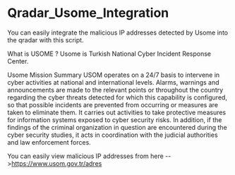 # Qradar_Usome_Integration
You can easily integrate the malicious IP addresses detected by Usome into the qradar with this script.

What is USOME ?
Usome is Turkish National Cyber Incident Response Center.

Usome Mission Summary
USOM operates on a 24/7 basis to intervene in cyber activities at national and international levels. Alarms, warnings and announcements are made to the relevant points or throughout the country regarding the cyber threats detected for which this capability is configured, so that possible incidents are prevented from occurring or measures are taken to eliminate them. It carries out activities to take protective measures for information systems exposed to cyber security risks. In addition, if the findings of the criminal organization in question are encountered during the cyber security studies, it acts in coordination with the judicial authorities and law enforcement forces.

You can easily view malicious IP addresses from here -->https://www.usom.gov.tr/adres

